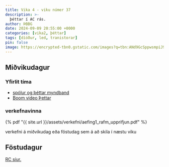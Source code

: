 ```yaml
---
title: Vika 4 - viku númer 37
description: >-
  þéttar í AC rás.
author: ÞBBG
date: 2024-09-09 20:55:00 +0000
categories: [vika2, þéttar]
tags: [díóður, led, tranistorar]
pin: false
image: https://encrypted-tbn0.gstatic.com/images?q=tbn:ANd9GcSppwsmpiJ9hIkV66UTTIMm7QFbQB5IG8iodg&s
---
```


## Miðvikudagur



### Yfirlit tíma

- [spólur og þéttar myndband](https://youtu.be/UrCFv2qCELI?list=PLFACF44166E3B0FD3&t=270)
- [Boom video Þettar](https://www.youtube.com/watch?v=rbCXKhhzBN0)

### verkefnavinna

{% pdf "{{ site.url }}/assets/verkefni/aefing1_rafm_upprifjun.pdf" %}

verkefni á miðvikudag eða föstudag sem á að skila í næstu viku

## Föstudagur

[RC síur.](https://www.electronics-tutorials.ws/filter/filter_3.html)




